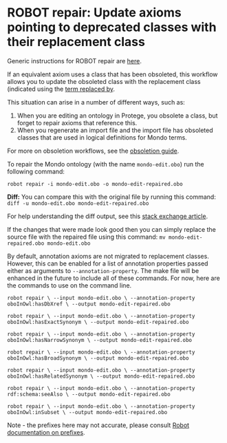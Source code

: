 # ROBOT repair: Update axioms pointing to deprecated classes with their replacement class

Generic instructions for ROBOT repair are [here](http://robot.obolibrary.org/repair).

If an equivalent axiom uses a class that has been obsoleted, this workflow allows you to update the obsoleted class with the replacement class (indicated using the [term replaced by](http://purl.obolibrary.org/obo/IAO_0100001). 

This situation can arise in a number of different ways, such as:

 1. When you are editing an ontology in Protege, you obsolete a class, but forget to repair axioms that reference this.
 2. When you regenerate an import file and the import file has obsoleted classes that are used in logical definitions for Mondo terms.

For more on obsoletion workflows, see the [obsoletion guide](https://mondo.readthedocs.io/en/latest/editors-guide/merging-and-obsoleting/).

To repair the Mondo ontology (with the name `mondo-edit.obo`) run the following command:

`robot repair -i mondo-edit.obo -o mondo-edit-repaired.obo`

**Diff:**
You can compare this with the original file by running this command:
`diff -u mondo-edit.obo mondo-edit-repaired.obo`

For help understanding the diff output, see this [stack exchange article](https://unix.stackexchange.com/questions/81998/understanding-of-diff-output).

If the changes that were made look good then you can simply replace the source file with the repaired file using this command:
`mv mondo-edit-repaired.obo mondo-edit.obo`

By default, annotation axioms are not migrated to replacement classes. However, this can be enabled for a list of annotation properties passed either as arguments to `--annotation-property`. The make file will be enhanced in the future to include all of these commands. For now, here are the commands to use on the command line.

`robot repair \
  --input mondo-edit.obo \
  --annotation-property oboInOwl:hasDbXref \
  --output mondo-edit-repaired.obo`
  
`robot repair \
  --input mondo-edit.obo \
  --annotation-property oboInOwl:hasExactSynonym \
  --output mondo-edit-repaired.obo`

`robot repair \
  --input mondo-edit.obo \
  --annotation-property oboInOwl:hasNarrowSynonym \
  --output mondo-edit-repaired.obo`

`robot repair \
  --input mondo-edit.obo \
  --annotation-property oboInOwl:hasBroadSynonym \
  --output mondo-edit-repaired.obo`
  
`robot repair \
  --input mondo-edit.obo \
  --annotation-property oboInOwl:hasRelatedSynonym \
  --output mondo-edit-repaired.obo`  
  
`robot repair \
  --input mondo-edit.obo \
  --annotation-property rdf:schema:seeAlso \
  --output mondo-edit-repaired.obo`  
  
`robot repair \
  --input mondo-edit.obo \
  --annotation-property oboInOwl:inSubset \
  --output mondo-edit-repaired.obo`    
  
Note - the prefixes here may not accurate, please consult [Robot documentation on prefixes](http://robot.obolibrary.org/global#prefixes).  
